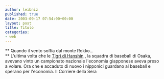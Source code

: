 ```yaml
---
author: leibniz
published: true
date: 2003-09-17 07:54:00+00:00
layout: post
title: Titolo
categories:
- web
---
```


   ** Quando   il vento soffia dal monte Rokko...   
**   L'ultima volta che le  [   Tigri di Hanshin](http://www.corriere.it/edicola/index.jsp?path=ESTERI&doc=GIAP) , la squadra di baseball di Osaka, avevano vinto un campionato nazionale l'economia giapponese aveva preso a volare. Ora che e accaduto di nuovo i nipponici guardano al baseball e sperano per l'economia.
Il Corriere della Sera
